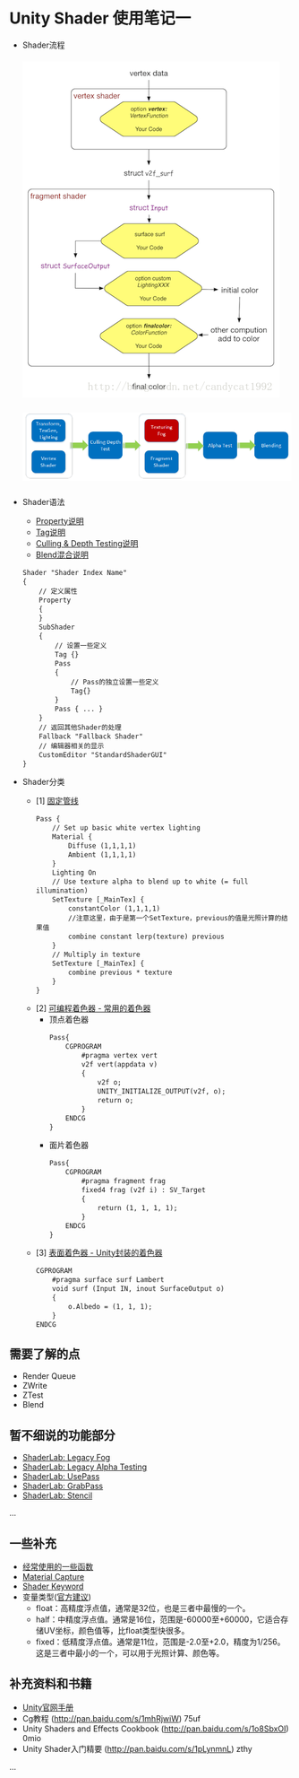 Unity Shader 使用笔记一
==========================================
* Shader流程
    ##### ![](https://github.com/fankidark/blog/blob/master/assets/shaderlab/shader_process.png)
    ##### ![](https://github.com/fankidark/blog/blob/master/assets/shaderlab/shader_process_01.png)
* Shader语法
    - [Property说明](https://github.com/fankidark/blog/blob/master/themes/shaderlab/shader_lab_property.md)
    - [Tag说明](https://github.com/fankidark/blog/blob/master/themes/shaderlab/shader_lab_tag.md)
    - [Culling & Depth Testing说明](https://github.com/fankidark/blog/blob/master/themes/shaderlab/shader_lab_culling.md)
    - [Blend混合说明](https://github.com/fankidark/blog/blob/master/themes/shaderlab/shader_lab_blend.md)
    ```
    Shader "Shader Index Name"
    {
        // 定义属性
        Property
        {
        }
        SubShader
        {
            // 设置一些定义
            Tag {}
            Pass
            {
                // Pass的独立设置一些定义
                Tag{}
            }
            Pass { ... }
        }
        // 返回其他Shader的处理
        Fallback "Fallback Shader"
        // 编辑器相关的显示
        CustomEditor "StandardShaderGUI"
    }
    ```

* Shader分类
    * [1] [固定管线](https://github.com/fankidark/blog/blob/master/themes/shaderlab/shader_lab_lan_fixed_pipeline.md)
        ```
        Pass {
            // Set up basic white vertex lighting
            Material {
                Diffuse (1,1,1,1)
                Ambient (1,1,1,1)
            }
            Lighting On
            // Use texture alpha to blend up to white (= full illumination)
            SetTexture [_MainTex] {
                constantColor (1,1,1,1)
                //注意这里，由于是第一个SetTexture，previous的值是光照计算的结果值
                combine constant lerp(texture) previous 
            }
            // Multiply in texture
            SetTexture [_MainTex] {
                combine previous * texture
            }
        }
        ```
    * [2] [可编程着色器 - 常用的着色器](https://github.com/fankidark/blog/blob/master/themes/shaderlab/shader_lab_lan_vf.md)
        * 顶点着色器
            ```
            Pass{
                CGPROGRAM
                    #pragma vertex vert
                    v2f vert(appdata v)
                    {
                        v2f o;
                        UNITY_INITIALIZE_OUTPUT(v2f, o);
                        return o;
                    }
                ENDCG
            }
            ```
        * 面片着色器
            ```
            Pass{
                CGPROGRAM
                    #pragma fragment frag
                    fixed4 frag (v2f i) : SV_Target
                    {
                        return (1, 1, 1, 1);
                    }
                ENDCG
            }
            ```
    * [3] [表面着色器 - Unity封装的着色器](https://github.com/fankidark/blog/blob/master/themes/shaderlab/shader_lab_lan_surface.md)
        ```
        CGPROGRAM
            #pragma surface surf Lambert
            void surf (Input IN, inout SurfaceOutput o) 
            {
                o.Albedo = (1, 1, 1);
            }
        ENDCG
        ```

## 需要了解的点
- Render Queue
- ZWrite
- ZTest
- Blend

## 暂不细说的功能部分
- [ShaderLab: Legacy Fog](https://docs.unity3d.com/Manual/SL-Fog.html)
- [ShaderLab: Legacy Alpha Testing](https://docs.unity3d.com/Manual/SL-AlphaTest.html)
- [ShaderLab: UsePass](https://docs.unity3d.com/Manual/SL-UsePass.html)
- [ShaderLab: GrabPass](https://docs.unity3d.com/Manual/SL-GrabPass.html)
- [ShaderLab: Stencil](https://docs.unity3d.com/Manual/SL-Stencil.html)

...

## 一些补充
- [经常使用的一些函数](http://www.cppblog.com/lai3d/archive/2008/10/23/64889.html)
- [Material Capture](http://blog.csdn.net/poem_qianmo/article/details/55803629)
- [Shader Keyword](https://docs.unity3d.com/Manual/SL-MultipleProgramVariants.html)
- 变量类型([官方建议](https://docs.unity3d.com/Manual/SL-ShaderPerformance.html))
    - float：高精度浮点值，通常是32位，也是三者中最慢的一个。
    - half：中精度浮点值。通常是16位，范围是-60000至+60000，它适合存储UV坐标，颜色值等，比float类型快很多。
    - fixed：低精度浮点值。通常是11位，范围是-2.0至+2.0，精度为1/256。这是三者中最小的一个，可以用于光照计算、颜色等。

## 补充资料和书籍
- [Unity官网手册](https://docs.unity3d.com/Manual/SL-Reference.html)
- Cg教程 (http://pan.baidu.com/s/1mhRjwiW) 75uf
- Unity Shaders and Effects Cookbook (http://pan.baidu.com/s/1o8SbxOI) 0mio
- Unity Shader入门精要 (http://pan.baidu.com/s/1pLynmnL) zthy

...
